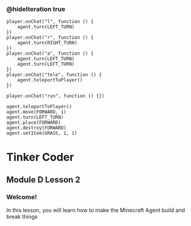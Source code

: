 ### @hideIteration true 

<!-- block combinations that will show up by default in their workspace -->
```template
player.onChat("l", function () {
    agent.turn(LEFT_TURN)
})
player.onChat("r", function () {
    agent.turn(RIGHT_TURN)
})
player.onChat("a", function () {
    agent.turn(LEFT_TURN)
    agent.turn(LEFT_TURN)
})
player.onChat("tele", function () {
    agent.teleportToPlayer()
})
```

<!-- blocks you want available to players, based on js code -->
```blocks
player.onChat("run", function () {})

agent.teleportToPlayer()
agent.move(FORWARD, 1)
agent.turn(LEFT_TURN)
agent.place(FORWARD)
agent.destroy(FORWARD)
agent.setItem(GRASS, 1, 1)

```

# Tinker Coder
## Module D Lesson 2
### Welcome!

In this lesson, you will learn how to make the Minecraft Agent build and break things

